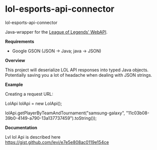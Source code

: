 # lol-esports-api-connector


lol-esports-api-connector

Java-wrapper for the [League of Legends' WebAPI](http://www.lolesports.com/en_US/worlds). 

**Requirements**

- Google GSON (JSON -> Java; java -> JSON)

**Overview**

This project will deserialize LOL API responses into typed Java objects. Potentially saving you a lot of headache when dealing with JSON strings.

**Example**

Creating a request URL:

 LolApi lolApi = new LolApi();
 
 lolApi.getPlayerByTeamAndTournament("samsung-galaxy", "11c03b08-39b0-4149-a790-13a137737459").toString());
 
**Documentation**

Lvl lol Api is described here https://gist.github.com/levi/e7e5e808ac0119e154ce
